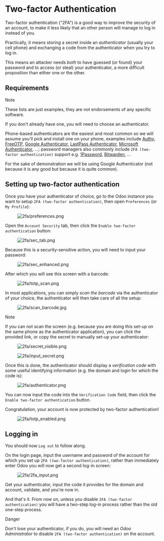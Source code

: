 # Two-factor Authentication

Two-factor authentication ("2FA") is a good way to improve the security
of an account, to make it less likely that an other person will manage
to log in instead of you.

Practically, it means storing a secret inside an *authenticator*
(usually your cell phone) and exchanging a code from the authenticator
when you try to log in.

This means an attacker needs *both* to have guessed (or found) your
password and to access (or steal) your authenticator, a more difficult
proposition than either one or the other.

## Requirements

> [!NOTE]
> These lists are just examples, they are not endorsements of any
> specific software.

If you don't already have one, you will need to choose an authenticator.

Phone-based authenticators are the easiest and most common so we will
assume you'll pick and install one on your phone, examples include
[Authy](https://authy.com/), [FreeOTP](https://freeotp.github.io/),
[Google
Authenticator](https://support.google.com/accounts/answer/1066447?hl=en),
[LastPass Authenticator](https://lastpass.com/auth/), [Microsoft
Authenticator](https://www.microsoft.com/en-gb/account/authenticator?cmp=h66ftb_42hbak),
...; password managers also commonly include `2FA (two-factor
authentication)` support e.g.
[1Password](https://support.1password.com/one-time-passwords/),
[Bitwarden](https://bitwarden.com/help/article/authenticator-keys/), ...

For the sake of demonstration we will be using Google Authenticator (not
because it is any good but because it is quite common).

## Setting up two-factor authentication

Once you have your authenticator of choice, go to the Odoo instance you
want to setup `2FA (two-factor authentication)`, then open `Preferences`
(or `My Profile`):

<figure>
<img src="2fa/preferences.png" class="align-center"
alt="2fa/preferences.png" />
</figure>

Open the `Account Security` tab, then click the
`Enable two-factor authentication` button:

<figure>
<img src="2fa/sec_tab.png" class="align-center" alt="2fa/sec_tab.png" />
</figure>

Because this is a security-sensitive action, you will need to input your
password:

<figure>
<img src="2fa/sec_enhanced.png" class="align-center"
alt="2fa/sec_enhanced.png" />
</figure>

After which you will see this screen with a barcode:

<figure>
<img src="2fa/totp_scan.png" class="align-center"
alt="2fa/totp_scan.png" />
</figure>

In most applications, you can simply *scan the barcode* via the
authenticator of your choice, the authenticator will then take care of
all the setup:

<figure>
<img src="2fa/scan_barcode.jpg" class="align-center"
alt="2fa/scan_barcode.jpg" />
</figure>

> [!NOTE]
> If you can not scan the screen (e.g. because you are doing this set-up
> on the same phone as the authenticator application), you can click the
> provided link, or copy the secret to manually set-up your
> authenticator:
>
> <figure>
> <img src="2fa/secret_visible.png" class="align-center"
> alt="2fa/secret_visible.png" />
> </figure>
>
> <figure>
> <img src="2fa/input_secret.png" class="align-center"
> alt="2fa/input_secret.png" />
> </figure>

Once this is done, the authenticator should display a *verification
code* with some useful identifying information (e.g. the domain and
login for which the code is):

<figure>
<img src="2fa/authenticator.png" class="align-center"
alt="2fa/authenticator.png" />
</figure>

You can now input the code into the `Verification Code` field, then
click the `Enable two-factor authentication` button.

Congratulation, your account is now protected by two-factor
authentication!

<figure>
<img src="2fa/totp_enabled.png" class="align-center"
alt="2fa/totp_enabled.png" />
</figure>

## Logging in

You should now `Log out` to follow along.

On the login page, input the username and password of the account for
which you set up `2FA (two-factor authentication)`, rather than
immediately enter Odoo you will now get a second log-in screen:

<figure>
<img src="2fa/2fa_input.png" class="align-center"
alt="2fa/2fa_input.png" />
</figure>

Get your authenticator, input the code it provides for the domain and
account, validate, and you're now in.

And that's it. From now on, unless you disable `2FA (two-factor
authentication)` you will have a two-step log-in process rather than the
old one-step process.

<div class="danger">

<div class="title">

Danger

</div>

Don't lose your authenticator, if you do, you will need an *Odoo
Administrator* to disable `2FA (two-factor
authentication)` on the account.

</div>
